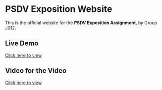 # PSDV Exposition Website

This is the official website for the **PSDV Exposition Assignment**, by Group J012.

## Live Demo
[Click here to view](https://kanan-10.github.io/PSDV/)

## Video for the Video
[Click here to view]((https://youtu.be/Or3sqeHnQ18))
